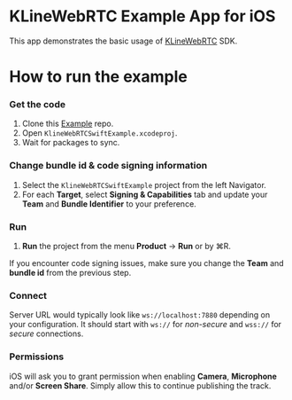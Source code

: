 # KLineWebRTC Example App for iOS

This app demonstrates the basic usage of [KLineWebRTC](https://github.com/klinechatdev/KLineWebRTC) SDK.

# How to run the example

### Get the code

1. Clone this [Example](https://github.com/klinechatdev/klinewebrtc-swift-example) repo.
2. Open `KlineWebRTCSwiftExample.xcodeproj`.
3. Wait for packages to sync.

### Change bundle id & code signing information
1. Select the `KlineWebRTCSwiftExample` project from the left Navigator.
2. For each **Target**, select **Signing & Capabilities** tab and update your **Team** and **Bundle Identifier** to your preference.

### Run
1. **Run** the project from the menu **Product** → **Run** or by ⌘R.

If you encounter code signing issues, make sure you change the **Team** and **bundle id** from the previous step.

### Connect

Server URL would typically look like `ws://localhost:7880` depending on your configuration. It should start with `ws://` for *non-secure* and `wss://` for *secure* connections.

### Permissions

iOS will ask you to grant permission when enabling **Camera**, **Microphone** and/or **Screen Share**. Simply allow this to continue publishing the track.
